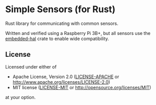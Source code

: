 # Simple Sensors (for Rust)

Rust library for communicating with common sensors.

Written and verified using a Raspberry Pi 3B+, but all sensors use the [embedded-hal](https://github.com/rust-embedded/embedded-hal) crate to enable wide compatibility.

## License

Licensed under either of

- Apache License, Version 2.0 ([LICENSE-APACHE](LICENSE-APACHE) or
  http://www.apache.org/licenses/LICENSE-2.0)
- MIT license ([LICENSE-MIT](LICENSE-MIT) or http://opensource.org/licenses/MIT)

at your option.
